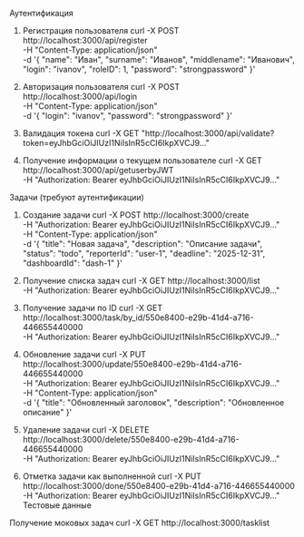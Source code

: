 Аутентификация

1. Регистрация пользователя
curl -X POST http://localhost:3000/api/register \
  -H "Content-Type: application/json" \
  -d '{
    "name": "Иван",
    "surname": "Иванов",
    "middlename": "Иванович",
    "login": "ivanov",
    "roleID": 1,
    "password": "strongpassword"
  }'

2. Авторизация пользователя
curl -X POST http://localhost:3000/api/login \
  -H "Content-Type: application/json" \
  -d '{
    "login": "ivanov",
    "password": "strongpassword"
  }'

3. Валидация токена
curl -X GET "http://localhost:3000/api/validate?token=eyJhbGciOiJIUzI1NiIsInR5cCI6IkpXVCJ9..."


4. Получение информации о текущем пользователе
curl -X GET http://localhost:3000/api/getuserbyJWT \
  -H "Authorization: Bearer eyJhbGciOiJIUzI1NiIsInR5cCI6IkpXVCJ9..."


Задачи (требуют аутентификации)
1. Создание задачи
curl -X POST http://localhost:3000/create \
  -H "Authorization: Bearer eyJhbGciOiJIUzI1NiIsInR5cCI6IkpXVCJ9..." \
  -H "Content-Type: application/json" \
  -d '{
    "title": "Новая задача",
    "description": "Описание задачи",
    "status": "todo",
    "reporterId": "user-1",
    "deadline": "2025-12-31",
    "dashboardId": "dash-1"
  }'


2. Получение списка задач
curl -X GET http://localhost:3000/list \
  -H "Authorization: Bearer eyJhbGciOiJIUzI1NiIsInR5cCI6IkpXVCJ9..."


3. Получение задачи по ID
curl -X GET http://localhost:3000/task/by_id/550e8400-e29b-41d4-a716-446655440000 \
  -H "Authorization: Bearer eyJhbGciOiJIUzI1NiIsInR5cCI6IkpXVCJ9..."

4. Обновление задачи
curl -X PUT http://localhost:3000/update/550e8400-e29b-41d4-a716-446655440000 \
  -H "Authorization: Bearer eyJhbGciOiJIUzI1NiIsInR5cCI6IkpXVCJ9..." \
  -H "Content-Type: application/json" \
  -d '{
    "title": "Обновленный заголовок",
    "description": "Обновленное описание"
  }'


5. Удаление задачи
curl -X DELETE http://localhost:3000/delete/550e8400-e29b-41d4-a716-446655440000 \
  -H "Authorization: Bearer eyJhbGciOiJIUzI1NiIsInR5cCI6IkpXVCJ9..."

6. Отметка задачи как выполненной
curl -X PUT http://localhost:3000/done/550e8400-e29b-41d4-a716-446655440000 \
  -H "Authorization: Bearer eyJhbGciOiJIUzI1NiIsInR5cCI6IkpXVCJ9..."
Тестовые данные

Получение моковых задач
curl -X GET http://localhost:3000/tasklist